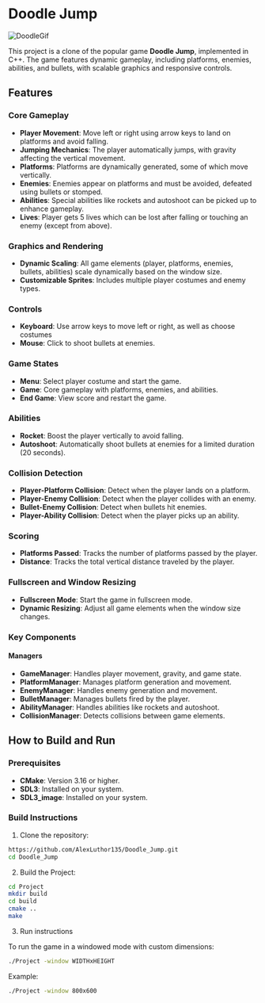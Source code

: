 # Doodle Jump

![DoodleGif](https://github.com/user-attachments/assets/9650c5f8-72d5-41c9-9730-b0bd5c2c2576)

This project is a clone of the popular game **Doodle Jump**, implemented in C++. The game features dynamic gameplay, including platforms, enemies, abilities, and bullets, with scalable graphics and responsive controls.

## Features

### Core Gameplay
- **Player Movement**: Move left or right using arrow keys to land on platforms and avoid falling.
- **Jumping Mechanics**: The player automatically jumps, with gravity affecting the vertical movement.
- **Platforms**: Platforms are dynamically generated, some of which move vertically.
- **Enemies**: Enemies appear on platforms and must be avoided, defeated using bullets or stomped.
- **Abilities**: Special abilities like rockets and autoshoot can be picked up to enhance gameplay.
- **Lives**: Player gets 5 lives which can be lost after falling or touching an enemy (except from above).

### Graphics and Rendering
- **Dynamic Scaling**: All game elements (player, platforms, enemies, bullets, abilities) scale dynamically based on the window size.
- **Customizable Sprites**: Includes multiple player costumes and enemy types.

### Controls
- **Keyboard**: Use arrow keys to move left or right, as well as choose costumes
- **Mouse**: Click to shoot bullets at enemies.

### Game States
- **Menu**: Select player costume and start the game.
- **Game**: Core gameplay with platforms, enemies, and abilities.
- **End Game**: View score and restart the game.

### Abilities
- **Rocket**: Boost the player vertically to avoid falling.
- **Autoshoot**: Automatically shoot bullets at enemies for a limited duration (20 seconds).

### Collision Detection
- **Player-Platform Collision**: Detect when the player lands on a platform.
- **Player-Enemy Collision**: Detect when the player collides with an enemy.
- **Bullet-Enemy Collision**: Detect when bullets hit enemies.
- **Player-Ability Collision**: Detect when the player picks up an ability.

### Scoring
- **Platforms Passed**: Tracks the number of platforms passed by the player.
- **Distance**: Tracks the total vertical distance traveled by the player.

### Fullscreen and Window Resizing
- **Fullscreen Mode**: Start the game in fullscreen mode.
- **Dynamic Resizing**: Adjust all game elements when the window size changes.

### Key Components

#### Managers
- **GameManager**: Handles player movement, gravity, and game state.
- **PlatformManager**: Manages platform generation and movement.
- **EnemyManager**: Handles enemy generation and movement.
- **BulletManager**: Manages bullets fired by the player.
- **AbilityManager**: Handles abilities like rockets and autoshoot.
- **CollisionManager**: Detects collisions between game elements.

## How to Build and Run

### Prerequisites
- **CMake**: Version 3.16 or higher.
- **SDL3**: Installed on your system.
- **SDL3_image**: Installed on your system.

### Build Instructions
1. Clone the repository:
  ```bash
  https://github.com/AlexLuthor135/Doodle_Jump.git
  cd Doodle_Jump
  ```

2. Build the Project:
  ```bash
  cd Project
  mkdir build
  cd build
  cmake ..
  make
  ```
3. Run instructions

To run the game in a windowed mode with custom dimensions:
```bash
./Project -window WIDTHxHEIGHT
```
Example:
```bash
./Project -window 800x600
```
